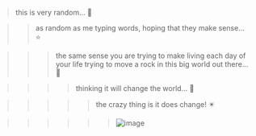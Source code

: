> this is very random... 🤩

>> as random as me typing words, hoping that they make sense... ⭐

>>> the same sense you are trying to make living each day of your life trying to move a rock in this big world out there... 🌟

>>>> thinking it will change the world... 🌠

>>>>> the crazy thing is it does change! ✴️

>>>>>> ![image](https://user-images.githubusercontent.com/66970533/151688417-d12a5fe4-623a-4bd1-88e0-327f4fa55a73.png)
